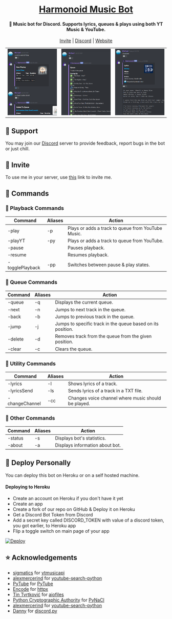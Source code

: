 <h1 align='center'><a href='https://github.com/harmonoid/harmonoid-music-bot'>Harmonoid Music Bot</a></h1>
<h4 align='center'>🎵 Music bot for Discord. Supports lyrics, queues & plays using both YT Music & YouTube.</h4>
<p align='center'><a href='https://discord.com/oauth2/authorize?client_id=802600265005137980&scope=bot&permissions=36932608'>Invite</a> | <a href='https://discord.com/invite/ZG7Pj9SREG'>Discord</a> | <a href='https://harmonoid.github.io/harmonoid-music-bot'>Website</a></p>

<table>
  <tr>
    <td><img src='https://github.com/harmonoid/harmonoid-music-bot/blob/screenshots/1.PNG?raw=true'></img></td>
    <td><img src='https://github.com/harmonoid/harmonoid-music-bot/blob/screenshots/2.PNG?raw=true'></img></td>
    <td><img src='https://github.com/harmonoid/harmonoid-music-bot/blob/screenshots/3.PNG?raw=true'></img></td>
  </tr>
</table>

## 💜 Support

You may join our [Discord](https://discord.com/invite/ZG7Pj9SREG) server to provide feedback, report bugs in the bot or just chill.

## 🎵 Invite

To use me in your server, use [this](https://discord.com/oauth2/authorize?client_id=802600265005137980&scope=bot&permissions=36932608) link to invite me.

## 🎹 Commands

### 🎵 Playback Commands

| Command                     | Aliases  | Action                                                                                    |
|-----------------------------|----------|-------------------------------------------------------------------------------------------|
| -play   <song name or link> | -p       | Plays or adds a track to queue from YouTube Music.                                        |
| -playYT <song name or link> | -py      | Plays or adds a track to queue from YouTube.                                              |
| -pause                      |          | Pauses playback.                                                                          |
| -resume                     |          | Resumes playback.                                                                         |
| -togglePlayback             | -pp      | Switches between pause & play states.                                                     |

### 📑 Queue Commands

| Command                 | Aliases  | Action                                                                                    |
|-------------------------|----------|-------------------------------------------------------------------------------------------|
| -queue                  | -q       | Displays the current queue.                                                               |
| -next                   | -n       | Jumps to next track in the queue.                                                         |
| -back                   | -b       | Jumps to previous track in the queue.                                                     |
| -jump   <position>      | -j       | Jumps to specific track in the queue based on its position.                               |
| -delete <position>      | -d       | Removes track from the queue from the given position.                                     |
| -clear                  | -c       | Clears the queue.                                                                         |
  
### 🧰 Utility Commands

| Command                             | Aliases  | Action                                                                                    |
|-------------------------------------|----------|-------------------------------------------------------------------------------------------|
| -lyrics     <song name>             | -l       | Shows lyrics of a track.                                                                  |
| -lyricsSend <song name>             | -ls      | Sends lyrics of a track in a TXT file.                                                    |
| -changeChannel <voice channel name> | -cc      | Changes voice channel where music should be played.                                       |

### 📖 Other Commands

| Command                             | Aliases  | Action                                                                                    |
|-------------------------------------|----------|-------------------------------------------------------------------------------------------|
| -status                             | -s       | Displays bot's statistics.                                                                |
| -about                              | -a       | Displays information about bot.                                                           |

## 🔐 Deploy Personally

You can deploy this bot on Heroku or on a self hosted machine.

#### Deploying to Heroku
- Create an account on Heroku if you don't have it yet
- Create an app
- Create a fork of our repo on GitHub & Deploy it on Heroku
- Get a Discord Bot Token from Discord
- Add a secret key called DISCORD_TOKEN with value of a discord token, you got earlier, to Heroku app
- Flip a toggle switch on main page of your app

[![Deploy](https://www.herokucdn.com/deploy/button.svg)](https://heroku.com/deploy)

## ⭐ Acknowledgements
- [sigmatics](https://github.com/sigma67) for [ytmusicapi](https://github.com/sigma67/ytmusicapi)
- [alexmercerind](https://github.com/alexmercerind) for [youtube-search-python](https://github.com/alexmercerind/youtube-search-python)
- [PyTube](https://github.com/pytube) for [PyTube](https://github.com/pytube/pytube)
- [Encode](https://github.com/encode) for [httpx](https://github.com/encode/httpx)
- [Tin Tvrtković](https://github.com/Tinche) for [aiofiles](https://github.com/Tinche/aiofiles)
- [Python Cryptographic Authority](https://github.com/pyca) for [PyNaCl](https://github.com/pyca/pynacl/)
- [alexmercerind](https://github.com/alexmercerind) for [youtube-search-python](https://github.com/alexmercerind/youtube-search-python)
- [Danny](https://github.com/Rapptz) for [discord.py](https://github.com/Rapptz/discord.py)
